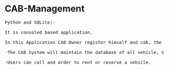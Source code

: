 # CAB-Management
<pre>
Python and SQLite:-<br>
It is consoled based application.<br>
In this Application CAB Owner register himself and cab, the user  register himself and see available CAB and the admin to lookout all CAB Owner and Users.<br>
-The CAB System will maintain the database of all vehicle, Vehicle Owner, User and Admin profile.<br>
-Users can call and order to rent or reserve a vehicle.
</pre>
